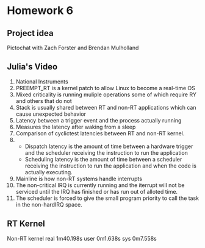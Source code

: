 # Homework 6

## Project idea
Pictochat with Zach Forster and Brendan Mulholland

## Julia's Video
1. National Instruments
2. PREEMPT_RT is a kernel patch to allow Linux to become a real-time OS
3. Mixed criticality is running muliple operations some of which require RY and others that do not
4. Stack is usually shared between RT and non-RT applications which can cause unexpected behavior
5. Latency between a trigger event and the process actually running
6. Measures the latency after waking from a sleep
7. Comparison of cyclictest latencies between RT and non-RT kernel.
8. 
   - Dispatch latency is the amount of time between a hardware trigger and the scheduler receiving the instruction to run the application
   - Scheduling latency is the amount of time between a scheduler receiving the instruction to run the application and when the code is actually executing.
9. Mainline is how non-RT systems handle interrupts
10. The non-critical IRQ is currently running and the iterrupt will not be serviced until the IRQ has finished or has run out of alloted time.
11. The scheduler is forced to give the small program priority to call the task in the non-hardIRQ space.

## RT Kernel
Non-RT kernel
   real	1m40.198s
   user	0m1.638s
   sys	0m7.558s

